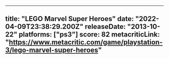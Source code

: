 
---
title: "LEGO Marvel Super Heroes"
date: "2022-04-09T23:38:29.200Z"
releaseDate: "2013-10-22"
platforms: ["ps3"]
score: 82
metacriticLink: "https://www.metacritic.com/game/playstation-3/lego-marvel-super-heroes"
---
